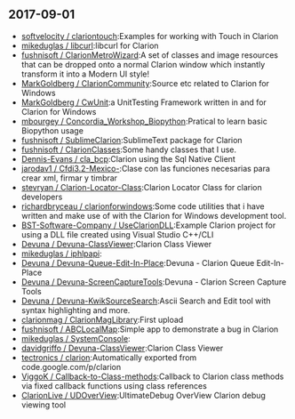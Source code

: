 ## 2017-09-01

* [softvelocity / clariontouch](https://github.com/softvelocity/clariontouch):Examples for working with Touch in Clarion
* [mikeduglas / libcurl](https://github.com/mikeduglas/libcurl):libcurl for Clarion
* [fushnisoft / ClarionMetroWizard](https://github.com/fushnisoft/ClarionMetroWizard):A set of classes and image resources that can be dropped onto a normal Clarion window which instantly transform it into a Modern UI style!
* [MarkGoldberg / ClarionCommunity](https://github.com/MarkGoldberg/ClarionCommunity):Source etc related to Clarion for Windows
* [MarkGoldberg / CwUnit](https://github.com/MarkGoldberg/CwUnit):a UnitTesting Framework written in and for Clarion for Windows
* [mbourgey / Concordia_Workshop_Biopython](https://github.com/mbourgey/Concordia_Workshop_Biopython):Pratical to learn basic Biopython usage
* [fushnisoft / SublimeClarion](https://github.com/fushnisoft/SublimeClarion):SublimeText package for Clarion
* [fushnisoft / ClarionClasses](https://github.com/fushnisoft/ClarionClasses):Some handy classes that I use.
* [Dennis-Evans / cla_bcp](https://github.com/Dennis-Evans/cla_bcp):Clarion using the Sql Native Client
* [jarodav1 / Cfdi3.2-Mexico-](https://github.com/jarodav1/Cfdi3.2-Mexico-):Clase con las funciones necesarias para crear xml, firmar y timbrar
* [stevryan / Clarion-Locator-Class](https://github.com/stevryan/Clarion-Locator-Class):Clarion Locator Class for clarion developers
* [richardbryceau / clarionforwindows](https://github.com/richardbryceau/clarionforwindows):Some code utilities that i have written and make use of with the Clarion for Windows development tool.
* [BST-Software-Company / UseClarionDLL](https://github.com/BST-Software-Company/UseClarionDLL):Example Clarion project for using a DLL file created using Visual Studio C++/CLI
* [Devuna / Devuna-ClassViewer](https://github.com/Devuna/Devuna-ClassViewer):Clarion Class Viewer
* [mikeduglas / iphlpapi](https://github.com/mikeduglas/iphlpapi):
* [Devuna / Devuna-Queue-Edit-In-Place](https://github.com/Devuna/Devuna-Queue-Edit-In-Place):Devuna - Clarion Queue Edit-In-Place
* [Devuna / Devuna-ScreenCaptureTools](https://github.com/Devuna/Devuna-ScreenCaptureTools):Devuna - Clarion Screen Capture Tools
* [Devuna / Devuna-KwikSourceSearch](https://github.com/Devuna/Devuna-KwikSourceSearch):Ascii Search and Edit tool with syntax highlighting and more.
* [clarionmag / ClarionMagLibrary](https://github.com/clarionmag/ClarionMagLibrary):First upload
* [fushnisoft / ABCLocalMap](https://github.com/fushnisoft/ABCLocalMap):Simple app to demonstrate a bug in Clarion
* [mikeduglas / SystemConsole](https://github.com/mikeduglas/SystemConsole):
* [davidgriffo / Devuna-ClassViewer](https://github.com/davidgriffo/Devuna-ClassViewer):Clarion Class Viewer
* [tectronics / clarion](https://github.com/tectronics/clarion):Automatically exported from code.google.com/p/clarion
* [ViggoK / Callback-to-Class-methods](https://github.com/ViggoK/Callback-to-Class-methods):Callback to Clarion class methods via fixed callback functions using class references
* [ClarionLive / UDOverView](https://github.com/ClarionLive/UDOverView):UltimateDebug OverView Clarion debug viewing tool
